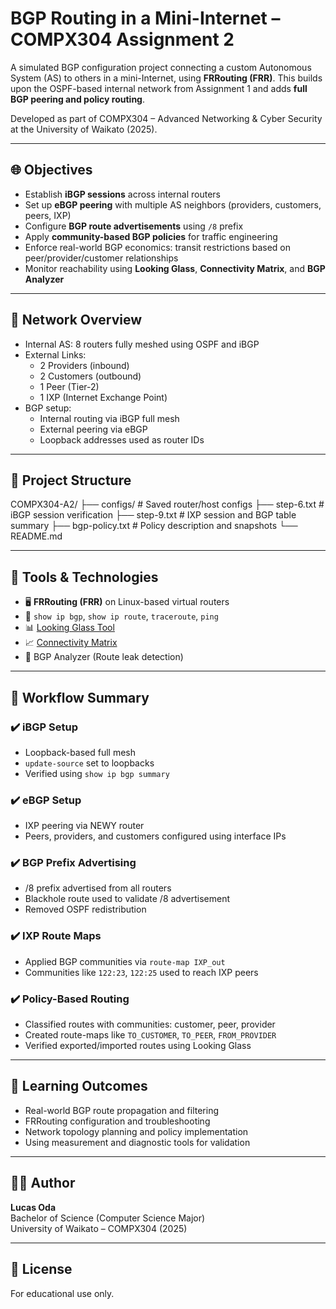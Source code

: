 # BGP Routing in a Mini-Internet – COMPX304 Assignment 2

A simulated BGP configuration project connecting a custom Autonomous System (AS) to others in a mini-Internet, using **FRRouting (FRR)**. This builds upon the OSPF-based internal network from Assignment 1 and adds **full BGP peering and policy routing**.

Developed as part of COMPX304 – Advanced Networking & Cyber Security at the University of Waikato (2025).

---

## 🌐 Objectives

- Establish **iBGP sessions** across internal routers
- Set up **eBGP peering** with multiple AS neighbors (providers, customers, peers, IXP)
- Configure **BGP route advertisements** using `/8` prefix
- Apply **community-based BGP policies** for traffic engineering
- Enforce real-world BGP economics: transit restrictions based on peer/provider/customer relationships
- Monitor reachability using **Looking Glass**, **Connectivity Matrix**, and **BGP Analyzer**

---

## 🧱 Network Overview

- Internal AS: 8 routers fully meshed using OSPF and iBGP
- External Links:
  - 2 Providers (inbound)
  - 2 Customers (outbound)
  - 1 Peer (Tier-2)
  - 1 IXP (Internet Exchange Point)
- BGP setup:
  - Internal routing via iBGP full mesh
  - External peering via eBGP
  - Loopback addresses used as router IDs

---

## 📁 Project Structure

COMPX304-A2/
├── configs/ # Saved router/host configs
├── step-6.txt # iBGP session verification
├── step-9.txt # IXP session and BGP table summary
├── bgp-policy.txt # Policy description and snapshots
└── README.md

---

## 🔧 Tools & Technologies

- 🖥️ **FRRouting (FRR)** on Linux-based virtual routers
- 🧭 `show ip bgp`, `show ip route`, `traceroute`, `ping`
- 📊 [Looking Glass Tool](https://mini.cms.waikato.ac.nz/looking-glass/)
- 📈 [Connectivity Matrix](https://mini.cms.waikato.ac.nz/matrix)
- 🧠 BGP Analyzer (Route leak detection)

---

## 🔄 Workflow Summary

### ✔️ iBGP Setup

- Loopback-based full mesh
- `update-source` set to loopbacks
- Verified using `show ip bgp summary`

### ✔️ eBGP Setup

- IXP peering via NEWY router
- Peers, providers, and customers configured using interface IPs

### ✔️ BGP Prefix Advertising

- /8 prefix advertised from all routers
- Blackhole route used to validate /8 advertisement
- Removed OSPF redistribution

### ✔️ IXP Route Maps

- Applied BGP communities via `route-map IXP_out`
- Communities like `122:23`, `122:25` used to reach IXP peers

### ✔️ Policy-Based Routing

- Classified routes with communities: customer, peer, provider
- Created route-maps like `TO_CUSTOMER`, `TO_PEER`, `FROM_PROVIDER`
- Verified exported/imported routes using Looking Glass

---

## 🧠 Learning Outcomes

- Real-world BGP route propagation and filtering
- FRRouting configuration and troubleshooting
- Network topology planning and policy implementation
- Using measurement and diagnostic tools for validation

---

## 👨‍🎓 Author

**Lucas Oda**  
Bachelor of Science (Computer Science Major)  
University of Waikato – COMPX304 (2025)

---

## 📄 License

For educational use only.
